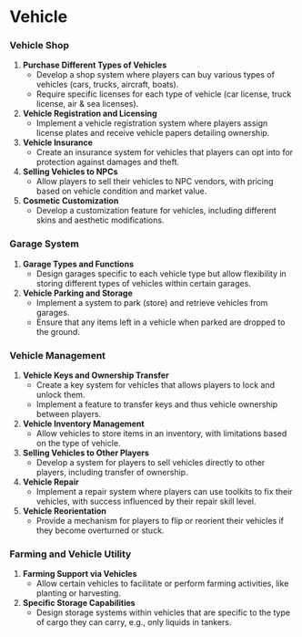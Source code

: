 # Vehicle

### **Vehicle Shop**

1. **Purchase Different Types of Vehicles**
    - Develop a shop system where players can buy various types of vehicles (cars, trucks, aircraft, boats).
    - Require specific licenses for each type of vehicle (car license, truck license, air & sea licenses).
2. **Vehicle Registration and Licensing**
    - Implement a vehicle registration system where players assign license plates and receive vehicle papers detailing ownership.
3. **Vehicle Insurance**
    - Create an insurance system for vehicles that players can opt into for protection against damages and theft.
4. **Selling Vehicles to NPCs**
    - Allow players to sell their vehicles to NPC vendors, with pricing based on vehicle condition and market value.
5. **Cosmetic Customization**
    - Develop a customization feature for vehicles, including different skins and aesthetic modifications.

### **Garage System**

1. **Garage Types and Functions**
    - Design garages specific to each vehicle type but allow flexibility in storing different types of vehicles within certain garages.
2. **Vehicle Parking and Storage**
    - Implement a system to park (store) and retrieve vehicles from garages.
    - Ensure that any items left in a vehicle when parked are dropped to the ground.

### **Vehicle Management**

1. **Vehicle Keys and Ownership Transfer**
    - Create a key system for vehicles that allows players to lock and unlock them.
    - Implement a feature to transfer keys and thus vehicle ownership between players.
2. **Vehicle Inventory Management**
    - Allow vehicles to store items in an inventory, with limitations based on the type of vehicle.
3. **Selling Vehicles to Other Players**
    - Develop a system for players to sell vehicles directly to other players, including transfer of ownership.
4. **Vehicle Repair**
    - Implement a repair system where players can use toolkits to fix their vehicles, with success influenced by their repair skill level.
5. **Vehicle Reorientation**
    - Provide a mechanism for players to flip or reorient their vehicles if they become overturned or stuck.

### **Farming and Vehicle Utility**

1. **Farming Support via Vehicles**
    - Allow certain vehicles to facilitate or perform farming activities, like planting or harvesting.
2. **Specific Storage Capabilities**
    - Design storage systems within vehicles that are specific to the type of cargo they can carry, e.g., only liquids in tankers.